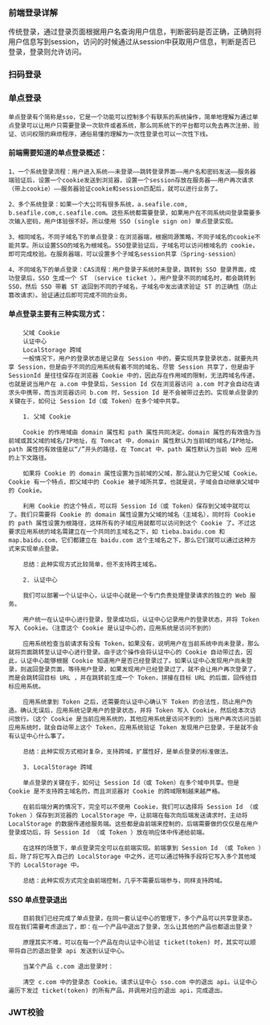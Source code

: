 ### 前端登录详解
传统登录，通过登录页面根据用户名查询用户信息，判断密码是否正确，正确则将用户信息写到session，访问的时候通过从session中获取用户信息，判断是否已登录，登录则允许访问。
### 扫码登录

### 单点登录
    单点登录有个简称是sso，它是一个功能可以控制多个有联系的系统操作，简单地理解为通过单点登录可以让用户只需要登录一次软件或者系统，那么同系统下的平台都可以免去再次注册、验证、访问权限的麻烦程序，通俗易懂的理解为一次性登录也可以一次性下线。

#### 前端需要知道的单点登录概述：

    1、一个系统登录流程：用户进入系统——未登录——跳转登录界面——用户名和密码发送——服务器端验证后，设置一个cookie发送到浏览器，设置一个session存放在服务器——用户再次请求（带上cookie）——服务器验证cookie和session匹配后，就可以进行业务了。

    2、多个系统登录：如果一个大公司有很多系统，a.seafile.com, b.seafile.com,c.seafile.com。这些系统都需要登录，如果用户在不同系统间登录需要多次输入密码，用户体验很不好。所以使用 SSO (single sign on) 单点登录实现。

    3、相同域名，不同子域名下的单点登录：在浏览器端，根据同源策略，不同子域名的cookie不能共享。所以设置SSO的域名为根域名。SSO登录验证后，子域名可以访问根域名的 cookie，即可完成校验。在服务器端，可以设置多个子域名session共享（Spring-session）

    4、不同域名下的单点登录：CAS流程：用户登录子系统时未登录，跳转到 SSO 登录界面，成功登录后，SSO 生成一个 ST （service ticket ）。用户登录不同的域名时，都会跳转到 SSO，然后 SSO 带着 ST 返回到不同的子域名，子域名中发出请求验证 ST 的正确性（防止篡改请求）。验证通过后即可完成不同的业务。


#### 单点登录主要有三种实现方式：

        父域 Cookie
        认证中心
        LocalStorage 跨域
        一般情况下，用户的登录状态是记录在 Session 中的，要实现共享登录状态，就要先共享 Session，但是由于不同的应用系统有着不同的域名，尽管 Session 共享了，但是由于 SessionId 是往往保存在浏览器 Cookie 中的，因此存在作用域的限制，无法跨域名传递，也就是说当用户在 a.com 中登录后，Session Id 仅在浏览器访问 a.com 时才会自动在请求头中携带，而当浏览器访问 b.com 时，Session Id 是不会被带过去的。实现单点登录的关键在于，如何让 Session Id（或 Token）在多个域中共享。

        1. 父域 Cookie

        Cookie 的作用域由 domain 属性和 path 属性共同决定。domain 属性的有效值为当前域或其父域的域名/IP地址，在 Tomcat 中，domain 属性默认为当前域的域名/IP地址。path 属性的有效值是以“/”开头的路径，在 Tomcat 中，path 属性默认为当前 Web 应用的上下文路径。

        如果将 Cookie 的 domain 属性设置为当前域的父域，那么就认为它是父域 Cookie。Cookie 有一个特点，即父域中的 Cookie 被子域所共享，也就是说，子域会自动继承父域中的 Cookie。

        利用 Cookie 的这个特点，可以将 Session Id（或 Token）保存到父域中就可以了。我们只需要将 Cookie 的 domain 属性设置为父域的域名（主域名），同时将 Cookie 的 path 属性设置为根路径，这样所有的子域应用就都可以访问到这个 Cookie 了。不过这要求应用系统的域名需建立在一个共同的主域名之下，如 tieba.baidu.com 和 map.baidu.com，它们都建立在 baidu.com 这个主域名之下，那么它们就可以通过这种方式来实现单点登录。

        总结：此种实现方式比较简单，但不支持跨主域名。

        2. 认证中心

        我们可以部署一个认证中心，认证中心就是一个专门负责处理登录请求的独立的 Web 服务。

        用户统一在认证中心进行登录，登录成功后，认证中心记录用户的登录状态，并将 Token 写入 Cookie。（注意这个 Cookie 是认证中心的，应用系统是访问不到的）

        应用系统检查当前请求有没有 Token，如果没有，说明用户在当前系统中尚未登录，那么就将页面跳转至认证中心进行登录。由于这个操作会将认证中心的 Cookie 自动带过去，因此，认证中心能够根据 Cookie 知道用户是否已经登录过了。如果认证中心发现用户尚未登录，则返回登录页面，等待用户登录，如果发现用户已经登录过了，就不会让用户再次登录了，而是会跳转回目标 URL ，并在跳转前生成一个 Token，拼接在目标 URL 的后面，回传给目标应用系统。

        应用系统拿到 Token 之后，还需要向认证中心确认下 Token 的合法性，防止用户伪造。确认无误后，应用系统记录用户的登录状态，并将 Token 写入 Cookie，然后给本次访问放行。（这个 Cookie 是当前应用系统的，其他应用系统是访问不到的）当用户再次访问当前应用系统时，就会自动带上这个 Token，应用系统验证 Token 发现用户已登录，于是就不会有认证中心什么事了。

        总结：此种实现方式相对复杂，支持跨域，扩展性好，是单点登录的标准做法。

        3. LocalStorage 跨域

        单点登录的关键在于，如何让 Session Id（或 Token）在多个域中共享。但是 Cookie 是不支持跨主域名的，而且浏览器对 Cookie 的跨域限制越来越严格。

        在前后端分离的情况下，完全可以不使用 Cookie，我们可以选择将 Session Id （或 Token ）保存到浏览器的 LocalStorage 中，让前端在每次向后端发送请求时，主动将 LocalStorage 的数据传递给服务端。这些都是由前端来控制的，后端需要做的仅仅是在用户登录成功后，将 Session Id （或 Token ）放在响应体中传递给前端。

        在这样的场景下，单点登录完全可以在前端实现。前端拿到 Session Id （或 Token ）后，除了将它写入自己的 LocalStorage 中之外，还可以通过特殊手段将它写入多个其他域下的 LocalStorage 中。

        总结：此种实现方式完全由前端控制，几乎不需要后端参与，同样支持跨域。

#### SSO 单点登录退出
        目前我们已经完成了单点登录，在同一套认证中心的管理下，多个产品可以共享登录态。现在我们需要考虑退出了，即：在一个产品中退出了登录，怎么让其他的产品也都退出登录？

        原理其实不难，可以在每一个产品在向认证中心验证 ticket(token) 时，其实可以顺带将自己的退出登录 api 发送到认证中心。

        当某个产品 c.com 退出登录时：

        清空 c.com 中的登录态 Cookie。请求认证中心 sso.com 中的退出 api。认证中心遍历下发过 ticket(token) 的所有产品，并调用对应的退出 api，完成退出。
### JWT校验